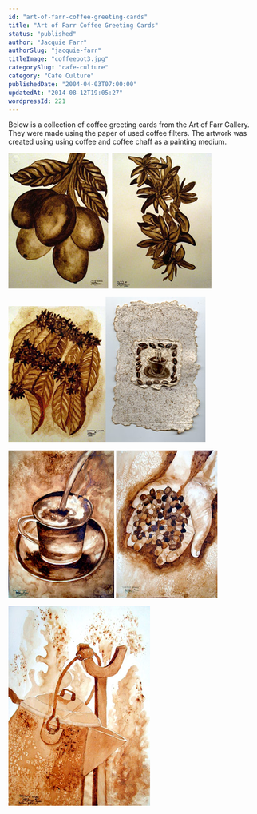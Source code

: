 ```yaml
---
id: "art-of-farr-coffee-greeting-cards"
title: "Art of Farr Coffee Greeting Cards"
status: "published"
author: "Jacquie Farr"
authorSlug: "jacquie-farr"
titleImage: "coffeepot3.jpg"
categorySlug: "cafe-culture"
category: "Cafe Culture"
publishedDate: "2004-04-03T07:00:00"
updatedAt: "2014-08-12T19:05:27"
wordpressId: 221
---
```


Below is a collection of coffee greeting cards from the Art of Farr Gallery. They were made using the paper of used coffee filters. The artwork was created using using coffee and coffee chaff as a painting medium.

![coffee](coff11.jpg)  ![coffee 2](coff2.jpg)

![coffee 3](coff3.jpg)![coffee 4](coffee1.jpg)

![coffee 5](coffee11.jpg) ![coffee beans in hand](coffee13.jpg)

![coffee pot](coffeepot3.jpg)
